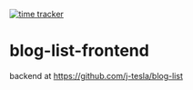 [![time tracker](https://wakatime.com/badge/github/j-tesla/blog-list-frontend.svg)](https://wakatime.com/badge/github/j-tesla/blog-list-frontend)

# blog-list-frontend

backend at https://github.com/j-tesla/blog-list
